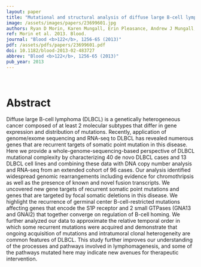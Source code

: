 ```yaml
---
layout: paper
title: "Mutational and structural analysis of diffuse large B-cell lymphoma using whole-genome sequencing."
image: /assets/images/papers/23699601.jpg
authors: Ryan D Morin, Karen Mungall, Erin Pleasance, Andrew J Mungall, Rodrigo Goya, Ryan D Huff, David W Scott, Jiarui Ding, Andrew Roth, Readman Chiu, Richard D Corbett, Fong Chun Chan, Maria Mendez-Lago, Diane L Trinh, Madison Bolger-Munro, Greg Taylor, Alireza Hadj Khodabakhshi, Susana Ben-Neriah, Julia Pon, Barbara Meissner, Bruce Woolcock, Noushin Farnoud, Sanja Rogic, Emilia L Lim, Nathalie A Johnson, Sohrab Shah, Steven Jones, Christian Steidl, Robert Holt, Inanc Birol, Richard Moore, Joseph M Connors, Randy D Gascoyne, Marco A Marra
ref: Morin et al. 2013. Blood.
journal: "Blood <b>122</b>, 1256-65 (2013)"
pdf: /assets/pdfs/papers/23699601.pdf
doi: 10.1182/blood-2013-02-483727
abbrev: "Blood <b>122</b>, 1256-65 (2013)"
pub_year: 2013
---
```


<br />
<div data-badge-popover="right" data-badge-type="donut" data-pmid="23699601" data-hide-no-mentions="true" class="altmetric-embed"></div>

# Abstract

Diffuse large B-cell lymphoma (DLBCL) is a genetically heterogeneous cancer composed of at least 2 molecular subtypes that differ in gene expression and distribution of mutations. Recently, application of genome/exome sequencing and RNA-seq to DLBCL has revealed numerous genes that are recurrent targets of somatic point mutation in this disease. Here we provide a whole-genome-sequencing-based perspective of DLBCL mutational complexity by characterizing 40 de novo DLBCL cases and 13 DLBCL cell lines and combining these data with DNA copy number analysis and RNA-seq from an extended cohort of 96 cases. Our analysis identified widespread genomic rearrangements including evidence for chromothripsis as well as the presence of known and novel fusion transcripts. We uncovered new gene targets of recurrent somatic point mutations and genes that are targeted by focal somatic deletions in this disease. We highlight the recurrence of germinal center B-cell-restricted mutations affecting genes that encode the S1P receptor and 2 small GTPases (GNA13 and GNAI2) that together converge on regulation of B-cell homing. We further analyzed our data to approximate the relative temporal order in which some recurrent mutations were acquired and demonstrate that ongoing acquisition of mutations and intratumoral clonal heterogeneity are common features of DLBCL. This study further improves our understanding of the processes and pathways involved in lymphomagenesis, and some of the pathways mutated here may indicate new avenues for therapeutic intervention.

